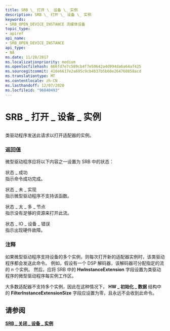 ```yaml
---
title: SRB \_ 打开 \_ 设备 \_ 实例
description: SRB \_ 打开 \_ 设备 \_ 实例
keywords:
- SRB_OPEN_DEVICE_INSTANCE 流媒体设备
topic_type:
- apiref
api_name:
- SRB_OPEN_DEVICE_INSTANCE
api_type:
- NA
ms.date: 11/28/2017
ms.localizationpriority: medium
ms.openlocfilehash: 666fd7e7c589cb4f7e50642a4d994da6a64af425
ms.sourcegitcommit: 418e6617e2a695c9cb4b37b5b60e264760858acd
ms.translationtype: MT
ms.contentlocale: zh-CN
ms.lasthandoff: 12/07/2020
ms.locfileid: "96840493"
---
```

# <a name="srb_open_device_instance"></a>SRB \_ 打开 \_ 设备 \_ 实例


## <span id="ddk_srb_open_device_instance_ks"></span><span id="DDK_SRB_OPEN_DEVICE_INSTANCE_KS"></span>


类驱动程序发送此请求以打开适配器的实例。

### <a name="span-idreturn_valuespanspan-idreturn_valuespanreturn-value"></a><span id="return_value"></span><span id="RETURN_VALUE"></span>返回值

微型驱动程序应将以下内容之一设置为 SRB 中的状态：

<span id="STATUS_SUCCESS"></span><span id="status_success"></span>状态 \_ 成功  
指示命令成功完成。

<span id="STATUS_NOT_IMPLEMENTED"></span><span id="status_not_implemented"></span>状态 \_ 未 \_ 实现  
指示微型驱动程序不支持该函数。

<span id="STATUS_TOO_MANY_NODES"></span><span id="status_too_many_nodes"></span>状态 \_ 太 \_ 多 \_ 节点  
指示没有足够的资源来打开此流。

<span id="STATUS_IO_DEVICE_ERROR"></span><span id="status_io_device_error"></span>状态 \_ IO \_ 设备 \_ 错误  
指示出现硬件故障。

### <a name="comments"></a>注释

如果微型驱动程序支持设备的多个实例，则每次打开新的适配器实例时，该类驱动程序都会发送此命令。 例如，假设有一个 DSP 解码器，该解码器可分配指定的流的 *n* 个实例。 然后，应将 SRB 中的 **HwInstanceExtension** 字段设置为类驱动程序的微型驱动程序每实例工作区。

大多数适配器不支持多个实例，因此在这种情况下， **HW \_ 初始化 \_ 数据** 结构中的 **FilterInstanceExtensionSize** 字段应设置为零，且永远不会收到此命令。

## <a name="see-also"></a>请参阅


[**SRB \_ 关闭 \_ 设备 \_ 实例**](srb-close-device-instance.md)

 

 






